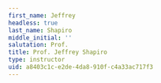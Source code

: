 ```yaml
---
first_name: Jeffrey
headless: true
last_name: Shapiro
middle_initial: ''
salutation: Prof.
title: Prof. Jeffrey Shapiro
type: instructor
uid: a8403c1c-e2de-4da8-910f-c4a33ac717f3
---
```


